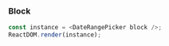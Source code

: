 ### Block

<!--start-code-->

```js
const instance = <DateRangePicker block />;
ReactDOM.render(instance);
```

<!--end-code-->
